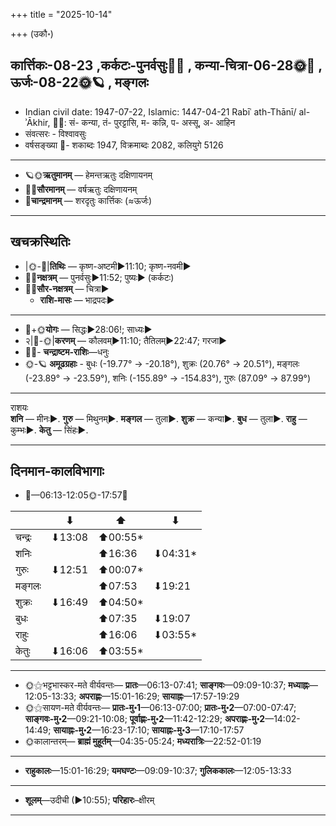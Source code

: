 +++
title = "2025-10-14"

+++
(उकौ॰)
## कार्त्तिकः-08-23  ,कर्कटः-पुनर्वसुः🌛🌌  ,  कन्या-चित्रा-06-28🌞🌌  ,  ऊर्जः-08-22🌞🪐  , मङ्गलः
- Indian civil date: 1947-07-22, Islamic: 1447-04-21 Rabīʿ ath-Thānī/ al-ʾĀkhir, 🌌🌞: सं- कन्या, तं- पुरट्टासि, म- कन्नि, प- अस्सू, अ- आहिन
- संवत्सरः - विश्वावसुः
- वर्षसङ्ख्या 🌛- शकाब्दः 1947, विक्रमाब्दः 2082, कलियुगे 5126
___________________
- 🪐🌞**ऋतुमानम्** — हेमन्तऋतुः दक्षिणायनम्
- 🌌🌞**सौरमानम्** — वर्षऋतुः दक्षिणायनम्
- 🌛**चान्द्रमानम्** — शरदृतुः कार्त्तिकः (≈ऊर्जः)
___________________


## खचक्रस्थितिः
- |🌞-🌛|**तिथिः** — कृष्ण-अष्टमी►11:10; कृष्ण-नवमी►  
- 🌌🌛**नक्षत्रम्** — पुनर्वसुः►11:52; पुष्यः► (कर्कटः)  
- 🌌🌞**सौर-नक्षत्रम्** — चित्रा►  
  - **राशि-मासः** — भाद्रपदः► 
___________________
- 🌛+🌞**योगः** — सिद्धः►28:06!; साध्यः►  
- २|🌛-🌞|**करणम्** — कौलवम्►11:10; तैतिलम्►22:47; गरजा►  
- 🌌🌛- **चन्द्राष्टम-राशिः**—धनुः  
- 🌞-🪐 **अमूढग्रहाः** - बुधः (-19.77° → -20.18°), शुक्रः (20.76° → 20.51°), मङ्गलः (-23.89° → -23.59°), शनिः (-155.89° → -154.83°), गुरुः (87.09° → 87.99°)
___________________
राशयः  
**शनि** — मीनः►. **गुरु** — मिथुनम्►. **मङ्गल** — तुला►. **शुक्र** — कन्या►. **बुध** — तुला►. **राहु** — कुम्भः►. **केतु** — सिंहः►. 
___________________


## दिनमान-कालविभागाः
- 🌅—06:13-12:05🌞-17:57🌇  

|      |⬇     |⬆     |⬇     |
|------|-----|-----|------|
|चन्द्रः|⬇13:08 |⬆00:55*|     |
|शनिः   |     |⬆16:36 |⬇04:31*|
|गुरुः  |⬇12:51 |⬆00:07*|     |
|मङ्गलः |     |⬆07:53 |⬇19:21 |
|शुक्रः |⬇16:49 |⬆04:50*|     |
|बुधः   |     |⬆07:35 |⬇19:07 |
|राहुः  |     |⬆16:06 |⬇03:55*|
|केतुः  |⬇16:06 |⬆03:55*|     |
___________________
- 🌞⚝भट्टभास्कर-मते वीर्यवन्तः— **प्रातः**—06:13-07:41; **साङ्गवः**—09:09-10:37; **मध्याह्नः**—12:05-13:33; **अपराह्णः**—15:01-16:29; **सायाह्नः**—17:57-19:29  
- 🌞⚝सायण-मते वीर्यवन्तः— **प्रातः-मु॰1**—06:13-07:00; **प्रातः-मु॰2**—07:00-07:47; **साङ्गवः-मु॰2**—09:21-10:08; **पूर्वाह्णः-मु॰2**—11:42-12:29; **अपराह्णः-मु॰2**—14:02-14:49; **सायाह्नः-मु॰2**—16:23-17:10; **सायाह्नः-मु॰3**—17:10-17:57  
- 🌞कालान्तरम्— **ब्राह्मं मुहूर्तम्**—04:35-05:24; **मध्यरात्रिः**—22:52-01:19  
___________________
- **राहुकालः**—15:01-16:29; **यमघण्टः**—09:09-10:37; **गुलिककालः**—12:05-13:33  
___________________
- **शूलम्**—उदीची (►10:55); **परिहारः**–क्षीरम्  
___________________

